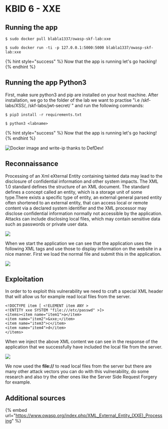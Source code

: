 # KBID 6 - XXE

## Running the app

```
$ sudo docker pull blabla1337/owasp-skf-lab:xxe
```

```
$ sudo docker run -ti -p 127.0.0.1:5000:5000 blabla1337/owasp-skf-lab:xxe
```

{% hint style="success" %}
Now that the app is running let's go hacking!
{% endhint %}

## Running the app Python3

First, make sure python3 and pip are installed on your host machine. After installation, we go to the folder of the lab we want to practise "i.e /skf-labs/XSS/, /skf-labs/jwt-secret/ " and run the following commands:

```
$ pip3 install -r requirements.txt
```

```
$ python3 <labname>
```

{% hint style="success" %}
Now that the app is running let's go hacking!
{% endhint %}

![Docker image and write-ip thanks to DefDev!](.gitbook/assets/logo.defdev.1608z.whtonblk.256.png)

## Reconnaissance

Processing of an Xml eXternal Entity containing tainted data may lead to the disclosure of confidential information and other system impacts. The XML 1.0 standard defines the structure of an XML document. The standard defines a concept called an entity, which is a storage unit of some type.There exists a specific type of entity, an external general parsed entity often shortened to an external entity, that can access local or remote content via a declared system identifier and the XML processor may disclose confidential information normally not accessible by the application. Attacks can include disclosing local files, which may contain sensitive data such as passwords or private user data.

![](.gitbook/assets/screen-shot-2019-03-04-at-22.00.31.png)

When we start the application we can see that the application uses the following XML tags and use those to display information on the website in a nice manner. First we load the normal file and submit this in the application.

![](.gitbook/assets/screen-shot-2019-03-04-at-22.00.42.png)

## Exploitation

In order to to exploit this vulnerability we need to craft a special XML header that will allow us for example read local files from the server.

```markup
<!DOCTYPE item [ <!ELEMENT item ANY >
<!ENTITY xxe SYSTEM "file:///etc/passwd" >]>
<items><item name="item1">a</item>
<item name="item2">&xxe;</item>
<item name="item3">c</item>
<item name="item4">d</item>
</items>
```

When we inject the above XML content we can see in the response of the application that we successfully have included the local file from the server.

![](.gitbook/assets/screen-shot-2019-03-04-at-22.01.13.png)

We now used the **file://** to read local files from the server but there are many other attack vectors you can do with this vulnerability, do some research and also try the other ones like the Server Side Request Forgery for example.

## Additional sources

{% embed url="https://www.owasp.org/index.php/XML_External_Entity_(XXE)_Processing" %}
